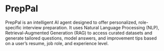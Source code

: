 # PrepPal
PrepPal is an intelligent AI agent designed to offer personalized, role-specific interview preparation. It uses Natural Language Processing (NLP), Retrieval-Augmented Generation (RAG) to access curated datasets and generate tailored questions, model answers, and improvement tips based on a user’s resume, job role, and experience level.

